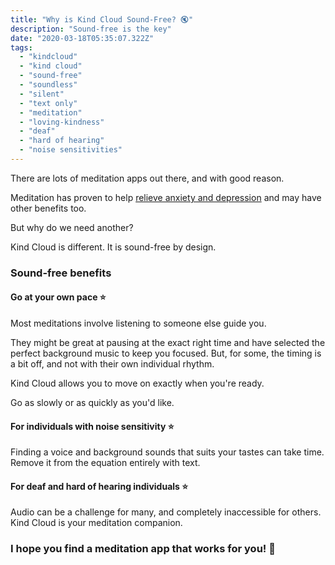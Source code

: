 ```yaml
---
title: "Why is Kind Cloud Sound-Free? 🔇"
description: "Sound-free is the key"
date: "2020-03-18T05:35:07.322Z"
tags:
  - "kindcloud"
  - "kind cloud"
  - "sound-free"
  - "soundless"
  - "silent"
  - "text only"
  - "meditation"
  - "loving-kindness"
  - "deaf"
  - "hard of hearing"
  - "noise sensitivities"
---
```


There are lots of meditation apps out there, and with good reason.

Meditation has proven to help [relieve anxiety and depression](https://www.npr.org/sections/health-shots/2014/01/07/260470831/mindfulness-meditation-can-help-relieve-anxiety-and-depression) and may have other benefits too.

But why do we need another?

Kind Cloud is different. It is sound-free by design.

### Sound-free benefits

#### Go at your own pace ⭐️

Most meditations involve listening to someone else guide you.

They might be great at pausing at the exact right time and have selected the perfect background music to keep you focused. But, for some, the timing is a bit off, and not with their own individual rhythm.

Kind Cloud allows you to move on exactly when you're ready.

Go as slowly or as quickly as you'd like.

#### For individuals with noise sensitivity ⭐️

Finding a voice and background sounds that suits your tastes can take time. Remove it from the equation entirely with text.

#### For deaf and hard of hearing individuals ⭐️

Audio can be a challenge for many, and completely inaccessible for others. Kind Cloud is your meditation companion.

### I hope you find a meditation app that works for you! 🌈
